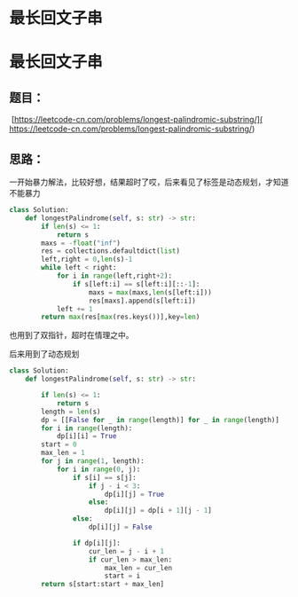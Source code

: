# 最长回文子串



# 最长回文子串

## 题目：

​	[https://leetcode-cn.com/problems/longest-palindromic-substring/](	https://leetcode-cn.com/problems/longest-palindromic-substring/)

## 思路：

​	一开始暴力解法，比较好想，结果超时了哎，后来看见了标签是动态规划，才知道不能暴力

```python
class Solution:
    def longestPalindrome(self, s: str) -> str:
        if len(s) <= 1:
            return s
        maxs = -float("inf")
        res = collections.defaultdict(list)
        left,right = 0,len(s)-1
        while left < right:
            for i in range(left,right+2):
                if s[left:i] == s[left:i][::-1]:
                    maxs = max(maxs,len(s[left:i]))
                    res[maxs].append(s[left:i])
            left += 1
        return max(res[max(res.keys())],key=len)
```

也用到了双指针，超时在情理之中。

后来用到了动态规划

```python
class Solution:
    def longestPalindrome(self, s: str) -> str:

        if len(s) <= 1:
            return s
        length = len(s)
        dp = [[False for _ in range(length)] for _ in range(length)]
        for i in range(length):
            dp[i][i] = True
        start = 0
        max_len = 1
        for j in range(1, length):
            for i in range(0, j):
                if s[i] == s[j]:
                    if j - i < 3:
                        dp[i][j] = True
                    else:
                        dp[i][j] = dp[i + 1][j - 1]
                else:
                    dp[i][j] = False

                if dp[i][j]:
                    cur_len = j - i + 1
                    if cur_len > max_len:
                        max_len = cur_len
                        start = i
        return s[start:start + max_len]
```
